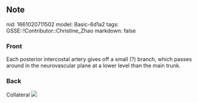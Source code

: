 ## Note
nid: 1661020711502
model: Basic-6d1a2
tags: GSSE::!Contributor::Christine_Zhao
markdown: false

### Front
<div>
  <div>
    <div>
      <div>
        Each posterior intercostal artery gives off a small (?)
        branch, which passes around in the neurovascular plane at a
        lower level than the main trunk.
      </div>
    </div>
  </div>
</div>

### Back
Collateral <img src="100617_0659_PosteriorIn1.jpg">
